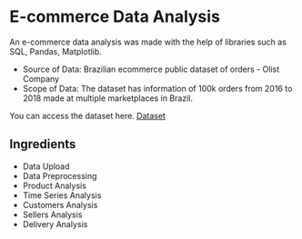 # E-commerce Data Analysis

An e-commerce data analysis was made with the help of libraries such as SQL, Pandas, Matplotlib.

- Source of Data: Brazilian ecommerce public dataset of orders - Olist Company
- Scope of Data: The dataset has information of 100k orders from 2016 to 2018 made at multiple marketplaces in Brazil.

You can access the dataset here. [Dataset](https://www.kaggle.com/olistbr/brazilian-ecommerce)

## Ingredients

- Data Upload
- Data Preprocessing
- Product Analysis
- Time Series Analysis
- Customers Analysis
- Sellers Analysis
- Delivery Analysis
